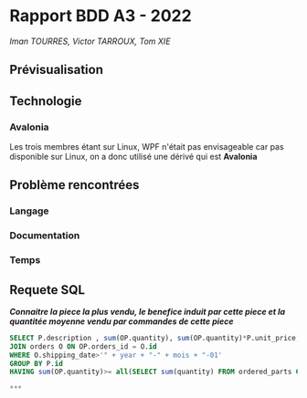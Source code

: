 # Rapport BDD A3 - 2022

_Iman TOURRES, Victor TARROUX, Tom XIE_

## Prévisualisation

## Technologie

### Avalonia

Les trois membres étant sur Linux, WPF n'était pas envisageable car pas disponible sur Linux, on a donc utilisé une dérivé qui est **Avalonia**

###

## Problème rencontrées

### Langage

### Documentation

### Temps

## Requete SQL

***Connaitre la piece la plus vendu, le benefice induit par cette piece et la quantitée moyenne vendu par commandes de cette piece***

```sql
SELECT P.description , sum(OP.quantity), sum(OP.quantity)*P.unit_price, avg(OP.Quantity) FROM ordered_parts OP JOIN parts P ON OP.parts_id=P.id 
JOIN orders O ON OP.orders_id = O.id 
WHERE O.shipping_date>'" + year + "-" + mois + "-01' 
GROUP BY P.id 
HAVING sum(OP.quantity)>= all(SELECT sum(quantity) FROM ordered_parts GROUP BY parts_id);```

***
